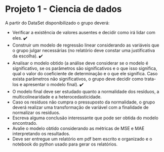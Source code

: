 
# Projeto 1 - Ciencia de dados

A partir do DataSet disponibilizado o grupo deverá:

- Verificar a existência de valores ausentes e decidir como irá lidar com eles. ✔️
- Construir um modelo de regressão linear considerando as variáveis que o grupo julgar necessárias (no relatório deve constar uma justificativa da escolha). ✔️
- Analisar o modelo obtido (a análise deve considerar se o modelo é significativo, se os parâmetros são significativos e o que isso significa, qual o valor do coeficiente de determinação e o que ele significa. Caso exista parâmetros não significativos, o grupo deve decidir como trata-los e apresentar o modelo final). ✔️
- O modelo final deve ser estudado quanto a normalidade dos resíduos, a multicolinearidade e a heterocedasticidade.
- Caso os resíduos não cumpra o pressuposto da normalidade, o grupo deverá realizar uma transformação de variável com a finalidade de normalizar os resíduos.
- Escreva alguma conclusão interessante que pode ser obtida do modelo encontrado.
- Avalie o modelo obtido considerando as métricas de MSE e MAE interpretando os resultados.
- Deve ser entregue um relatório em pdf bem escrito e organizado e o notebook do python usado para gerar os relatórios.


